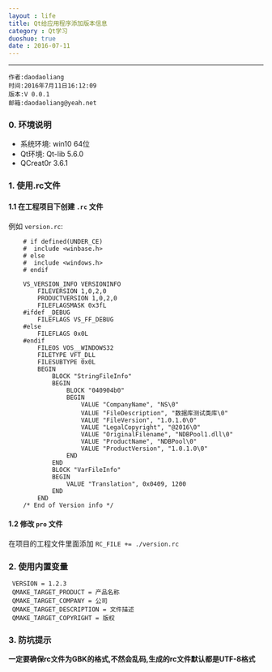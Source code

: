 ```yaml
---
layout : life
title: Qt给应用程序添加版本信息
category : Qt学习
duoshuo: true
date : 2016-07-11
---
```


******

	作者:daodaoliang
    时间:2016年7月11日16:12:09
    版本:V 0.0.1
    邮箱:daodaoliang@yeah.net

<!-- more -->

### 0. 环境说明

* 系统环境: win10 64位
* Qt环境: Qt-lib 5.6.0
* QCreat0r 3.6.1

### 1. 使用.rc文件

#### 1.1 在工程项目下创建 `.rc` 文件

 例如 `version.rc`:
 
```
	# if defined(UNDER_CE)
	#  include <winbase.h>
	# else
	#  include <windows.h>
	# endif

	VS_VERSION_INFO VERSIONINFO
		FILEVERSION 1,0,2,0
		PRODUCTVERSION 1,0,2,0
		FILEFLAGSMASK 0x3fL
	#ifdef _DEBUG
		FILEFLAGS VS_FF_DEBUG
	#else
		FILEFLAGS 0x0L
	#endif
		FILEOS VOS__WINDOWS32
		FILETYPE VFT_DLL
		FILESUBTYPE 0x0L
		BEGIN
			BLOCK "StringFileInfo"
			BEGIN
				BLOCK "040904b0"
				BEGIN
					VALUE "CompanyName", "NS\0"
					VALUE "FileDescription", "数据库测试类库\0"
					VALUE "FileVersion", "1.0.1.0\0"
					VALUE "LegalCopyright", "@2016\0"
					VALUE "OriginalFilename", "NDBPool1.dll\0"
					VALUE "ProductName", "NDBPool\0"
					VALUE "ProductVersion", "1.0.1.0\0"
				END
			END
			BLOCK "VarFileInfo"
			BEGIN
				VALUE "Translation", 0x0409, 1200
			END
		END
	/* End of Version info */
```

#### 1.2 修改 `pro` 文件

在项目的工程文件里面添加 `RC_FILE += ./version.rc`

### 2. 使用内置变量

```
 VERSION = 1.2.3
 QMAKE_TARGET_PRODUCT = 产品名称
 QMAKE_TARGET_COMPANY = 公司
 QMAKE_TARGET_DESCRIPTION = 文件描述
 QMAKE_TARGET_COPYRIGHT = 版权
```

### 3. 防坑提示

**一定要确保rc文件为GBK的格式,不然会乱码,生成的rc文件默认都是UTF-8格式**